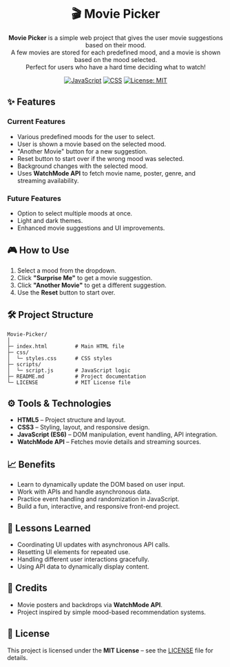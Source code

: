 
<div align="center">

# 🎬 Movie Picker

**Movie Picker** is a simple web project that gives the user movie suggestions based on their mood.  
A few movies are stored for each predefined mood, and a movie is shown based on the mood selected.  
Perfect for users who have a hard time deciding what to watch!

[![JavaScript](https://img.shields.io/badge/JavaScript-ES6-yellow?logo=javascript&logoColor=black)](https://developer.mozilla.org/en-US/docs/Web/JavaScript)
[![CSS](https://img.shields.io/badge/CSS-Styles-blue?logo=css3&logoColor=white)](https://developer.mozilla.org/en-US/docs/Web/CSS)
[![License: MIT](https://img.shields.io/badge/License-MIT-green.svg)](LICENSE.txt)

</div>



## ✨ Features

### Current Features
<div align="left">

* Various predefined moods for the user to select.
* User is shown a movie based on the selected mood.
* "Another Movie" button for a new suggestion.
* Reset button to start over if the wrong mood was selected.
* Background changes with the selected mood.
* Uses **WatchMode API** to fetch movie name, poster, genre, and streaming availability.

</div>

### Future Features
<div align="left">

* Option to select multiple moods at once.
* Light and dark themes.
* Enhanced movie suggestions and UI improvements.

</div>


## 🎮 How to Use

1. Select a mood from the dropdown.
2. Click **"Surprise Me"** to get a movie suggestion.
3. Click **"Another Movie"** to get a different suggestion.
4. Use the **Reset** button to start over.


## 🛠️ Project Structure

```
Movie-Picker/
│
├─ index.html         # Main HTML file
├─ css/
│  └─ styles.css      # CSS styles
├─ scripts/
│  └─ script.js       # JavaScript logic
├─ README.md          # Project documentation
└─ LICENSE            # MIT License file
```


## ⚙️ Tools & Technologies

* **HTML5** – Project structure and layout.
* **CSS3** – Styling, layout, and responsive design.
* **JavaScript (ES6)** – DOM manipulation, event handling, API integration.
* **WatchMode API** – Fetches movie details and streaming sources.


## 📈 Benefits

* Learn to dynamically update the DOM based on user input.
* Work with APIs and handle asynchronous data.
* Practice event handling and randomization in JavaScript.
* Build a fun, interactive, and responsive front-end project.


## 🧠 Lessons Learned

* Coordinating UI updates with asynchronous API calls.
* Resetting UI elements for repeated use.
* Handling different user interactions gracefully.
* Using API data to dynamically display content.


## 🎨 Credits

* Movie posters and backdrops via **WatchMode API**.
* Project inspired by simple mood-based recommendation systems.


## 📝 License

This project is licensed under the **MIT License** – see the [LICENSE](LICENSE.txt) file for details.
